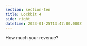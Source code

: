 ```yaml
---
section: section-ten
title: Lockbit 4
side: right
datetime: 2023-01-25T13:47:00.000Z
---
```

How much your revenue?
